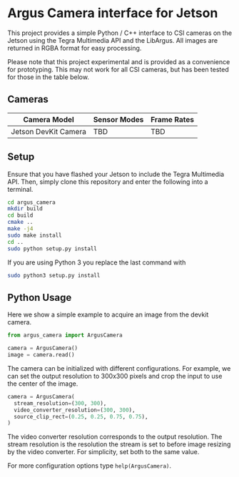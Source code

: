 Argus Camera interface for Jetson
=================================

This project provides a simple Python / C++ interface to CSI cameras on the Jetson using
the Tegra Multimedia API and the LibArgus.  All images are returned in RGBA format for easy processing.

Please note that this project experimental and is provided as a convenience for prototyping.  This may not work for all CSI cameras, but has been tested for those in the table below.  

Cameras
-------

| Camera Model         | Sensor Modes | Frame Rates |
|----------------------|--------------|-------------|
| Jetson DevKit Camera |  TBD         |  TBD        |

Setup
-----

Ensure that you have flashed your Jetson to include the Tegra Multimedia API. Then, simply clone this repository and enter the following into a terminal.

```bash
cd argus_camera
mkdir build
cd build
cmake ..
make -j4
sudo make install
cd ..
sudo python setup.py install
```

If you are using Python 3 you replace the last command with

```bash
sudo python3 setup.py install
```

Python Usage
------------

Here we show a simple example to acquire an image from the devkit camera.

```python
from argus_camera import ArgusCamera

camera = ArgusCamera()
image = camera.read()
```

The camera can be initialized with different configurations.  For example,
we can set the output resolution to 300x300 pixels and crop the input to use
the center of the image.

```python
camera = ArgusCamera(
  stream_resolution=(300, 300),
  video_converter_resolution=(300, 300), 
  source_clip_rect=(0.25, 0.25, 0.75, 0.75),
)
```

The video converter resolution corresponds to the output resolution.  The stream resolution
is the resolution the stream is set to before image resizing by the video converter.  For
simplicity, set both to the same value.

For more configuration options type ``help(ArgusCamera)``.
